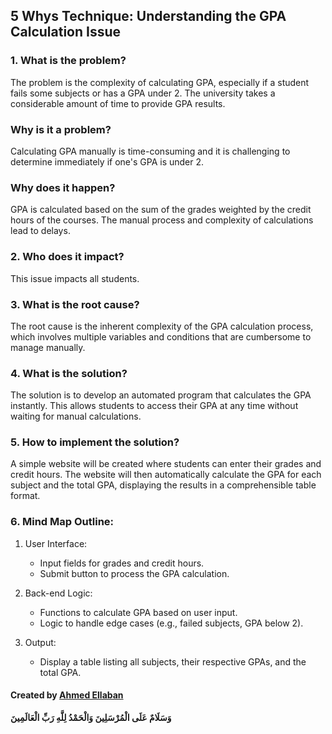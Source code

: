 ## 5 Whys Technique: Understanding the GPA Calculation Issue

### 1. What is the problem?
The problem is the complexity of calculating GPA, especially if a student fails some subjects or has a GPA under 2. The university takes a considerable amount of time to provide GPA results.

### Why is it a problem?
Calculating GPA manually is time-consuming and it is challenging to determine immediately if one's GPA is under 2.

### Why does it happen?
GPA is calculated based on the sum of the grades weighted by the credit hours of the courses. The manual process and complexity of calculations lead to delays.

### 2. Who does it impact?
This issue impacts all students.

### 3. What is the root cause?
The root cause is the inherent complexity of the GPA calculation process, which involves multiple variables and conditions that are cumbersome to manage manually.

### 4. What is the solution?
The solution is to develop an automated program that calculates the GPA instantly. This allows students to access their GPA at any time without waiting for manual calculations.

### 5. How to implement the solution?
A simple website will be created where students can enter their grades and credit hours. The website will then automatically calculate the GPA for each subject and the total GPA, displaying the results in a comprehensible table format.

### 6. Mind Map Outline:
1. User Interface:
   - Input fields for grades and credit hours.
   - Submit button to process the GPA calculation.

2. Back-end Logic:
   - Functions to calculate GPA based on user input.
   - Logic to handle edge cases (e.g., failed subjects, GPA below 2).

3. Output:
   - Display a table listing all subjects, their respective GPAs, and the total GPA.


#### Created by [Ahmed Ellaban](https://upwork.com/freelancers/ahmedellban)
**وَسَلَامٌ عَلَى الْمُرْسَلِينَ وَالْحَمْدُ لِلَّهِ رَبِّ الْعَالَمِينَ** 
